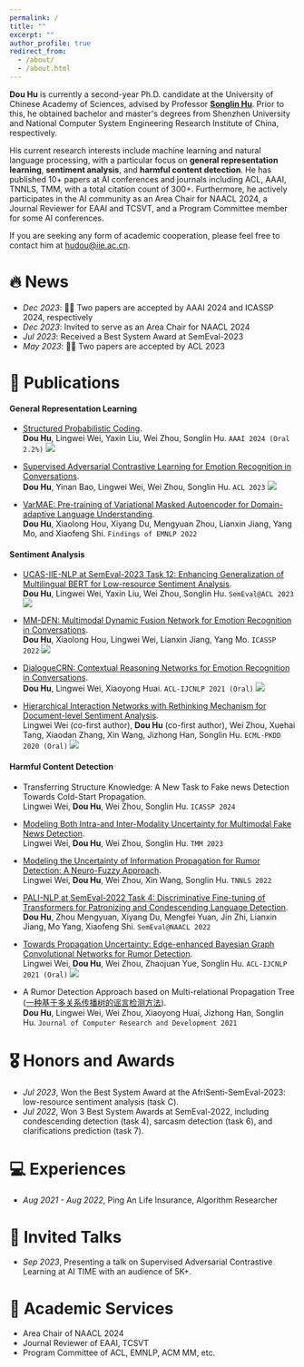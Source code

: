 ```yaml
---
permalink: /
title: ""
excerpt: ""
author_profile: true
redirect_from: 
  - /about/
  - /about.html
---
```



<span class='anchor' id='about-me'></span>
<script async src="//busuanzi.ibruce.info/busuanzi/2.3/busuanzi.pure.mini.js"></script>
<!-- Visitors: <span id="busuanzi_value_site_uv"></span> -->
<!-- Total visits: <span id="busuanzi_value_site_pv"></span> -->
<script>
    window.onload = function() {
        var siteUV = document.getElementById('busuanzi_value_site_uv').innerText;
        var sitePV = document.getElementById('busuanzi_value_site_pv').innerText;
        console.log('Visitors:', siteUV);
        console.log('Total visits:', sitePV);
    };
</script>


**Dou Hu** is currently a second-year Ph.D. candidate at the University of Chinese Academy of Sciences, advised by Professor [**Songlin Hu**](https://people.ucas.edu.cn/~husonglin?language=en). 
Prior to this, he obtained bachelor and master's degrees from Shenzhen University and National Computer System Engineering Research Institute of China, respectively. 

His current research interests include machine learning and natural language processing, with a particular focus on **general representation learning**, **sentiment analysis**, and **harmful content detection**. 
He has published 10+ papers at AI conferences and journals including ACL, AAAI, TNNLS, TMM, with a total citation count of 300+.
Furthermore, he actively participates in the AI community as an Area Chair for NAACL 2024, a Journal Reviewer for EAAI and TCSVT, and a Program Committee member for some AI conferences.

If you are seeking any form of academic cooperation, please feel free to contact him at [hudou@iie.ac.cn](mailto:hudou@iie.ac.cn).


# 🔥 News
- *Dec 2023*: 🎉🎉 Two papers are accepted by AAAI 2024 and ICASSP 2024, respectively
- *Dec 2023*: Invited to serve as an Area Chair for NAACL 2024
- *Jul 2023*: Received a Best System Award at SemEval-2023
- *May 2023*: 🎉🎉 Two papers are accepted by ACL 2023


# 📖 Publications
#### General Representation Learning
- [Structured Probabilistic Coding](https://arxiv.org/abs/2312.13933). \
**Dou Hu**, Lingwei Wei, Yaxin Liu, Wei Zhou, Songlin Hu. ``AAAI 2024 (Oral 2.2%)`` 
[![](https://img.shields.io/github/stars/zerohd4869/SPC?style=social&label=Stars)](https://github.com/zerohd4869/SPC)

- [Supervised Adversarial Contrastive Learning for Emotion Recognition in Conversations](https://aclanthology.org/2023.acl-long.606/). \
**Dou Hu**, Yinan Bao, Lingwei Wei, Wei Zhou, Songlin Hu. ``ACL 2023``
[![](https://img.shields.io/github/stars/zerohd4869/SACL?style=social&label=Stars)](https://github.com/zerohd4869/SACL)

- [VarMAE: Pre-training of Variational Masked Autoencoder for Domain-adaptive Language Understanding](https://aclanthology.org/2022.findings-emnlp.468/).  \
**Dou Hu**, Xiaolong Hou, Xiyang Du, Mengyuan Zhou, Lianxin Jiang, Yang Mo, and Xiaofeng Shi. ``Findings of EMNLP 2022`` 


#### Sentiment Analysis
- [UCAS-IIE-NLP at SemEval-2023 Task 12: Enhancing Generalization of Multilingual BERT for Low-resource Sentiment Analysis](https://aclanthology.org/2023.semeval-1.255/). \
**Dou Hu**, Lingwei Wei, Yaxin Liu, Wei Zhou, Songlin Hu. ``SemEval@ACL 2023``
[![](https://img.shields.io/github/stars/zerohd4869/SACL?style=social&label=Stars)](https://github.com/zerohd4869/SACL/tree/main/SACL-XLMR)

- [MM-DFN: Multimodal Dynamic Fusion Network for Emotion Recognition in Conversations](https://arxiv.org/abs/2203.02385). \
**Dou Hu**, Xiaolong Hou, Lingwei Wei, Lianxin Jiang, Yang Mo. ``ICASSP 2022``
[![](https://img.shields.io/github/stars/zerohd4869/MM-DFN?style=social&label=Stars)](https://github.com/zerohd4869/MM-DFN)

- [DialogueCRN: Contextual Reasoning Networks for Emotion Recognition in Conversations](https://aclanthology.org/2021.acl-long.547/). \
**Dou Hu**, Lingwei Wei, Xiaoyong Huai. ``ACL-IJCNLP 2021 (Oral)``
[![](https://img.shields.io/github/stars/zerohd4869/DialogueCRN?style=social&label=Stars)](https://github.com/zerohd4869/DialogueCRN)

- [Hierarchical Interaction Networks with Rethinking Mechanism for Document-level Sentiment Analysis](https://arxiv.org/abs/2007.08445). \
Lingwei Wei (co-first author), **Dou Hu** (co-first author), Wei Zhou, Xuehai Tang, Xiaodan Zhang, Xin Wang, Jizhong Han, Songlin Hu. ``ECML-PKDD 2020 (Oral)``
[![](https://img.shields.io/github/stars/zerohd4869/HIN-SR?style=social&label=Stars)](https://github.com/zerohd4869/HIN-SR)



#### Harmful Content Detection
- Transferring Structure Knowledge: A New Task to Fake news Detection Towards Cold-Start Propagation. \
Lingwei Wei, **Dou Hu**, Wei Zhou, Songlin Hu. ``ICASSP 2024`` 

- [Modeling Both Intra-and Inter-Modality Uncertainty for Multimodal Fake News Detection](https://ieeexplore.ieee.org/document/10261246).  \
Lingwei Wei, **Dou Hu**, Wei Zhou, Songlin Hu. ``TMM 2023`` 

- [Modeling the Uncertainty of Information Propagation for Rumor Detection: A Neuro-Fuzzy Approach](https://ieeexplore.ieee.org/abstract/document/9837882). \
Lingwei Wei, **Dou Hu**, Wei Zhou, Xin Wang, Songlin Hu.  ``TNNLS 2022``

- [PALI-NLP at SemEval-2022 Task 4: Discriminative Fine-tuning of Transformers for Patronizing and Condescending Language Detection](https://aclanthology.org/2022.semeval-1.43/). \
**Dou Hu**, Zhou Mengyuan, Xiyang Du, Mengfei Yuan, Jin Zhi, Lianxin Jiang, Mo Yang, Xiaofeng Shi. ``SemEval@NAACL 2022`` 

- [Towards Propagation Uncertainty: Edge-enhanced Bayesian Graph Convolutional Networks for Rumor Detection](https://aclanthology.org/2021.acl-long.297/). \
Lingwei Wei, **Dou Hu**, Wei Zhou, Zhaojuan Yue, Songlin Hu. ``ACL-IJCNLP 2021 (Oral)``
[![](https://img.shields.io/github/stars/weilingwei96/EBGCN?style=social&label=Stars)](https://github.com/weilingwei96/EBGCN)

- A Rumor Detection Approach based on Multi-relational Propagation Tree ([一种基于多关系传播树的谣言检测方法](https://crad.ict.ac.cn/cn/article/doi/10.7544/issn1000-1239.2021.20200810)). \
**Dou Hu**, Lingwei Wei, Wei Zhou, Xiaoyong Huai, Jizhong Han, Songlin Hu. ``Journal of Computer Research and Development 2021``

# 🎖 Honors and Awards
- *Jul 2023*, Won the Best System Award at the AfriSenti-SemEval-2023: low-resource sentiment analysis (task C).
- *Jul 2022*, Won 3 Best System Awards at SemEval-2022, including condescending detection (task 4), sarcasm detection (task 6), and clarifications prediction (task 7).

# 💻 Experiences
- *Aug 2021 - Aug 2022*, Ping An Life Insurance, Algorithm Researcher

# 💬 Invited Talks
- *Sep 2023*, Presenting a talk on Supervised Adversarial Contrastive Learning at AI TIME with an audience of 5K+.

# 📝 Academic Services
- Area Chair of NAACL 2024
- Journal Reviewer of EAAI, TCSVT
- Program Committee of ACL, EMNLP, ACM MM, etc.
